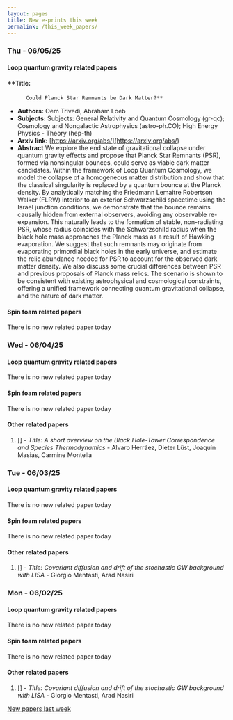 ```yaml
---
layout: pages
title: New e-prints this week
permalink: /this_week_papers/
---
```




### Thu - 06/05/25

#### Loop quantum gravity related papers

#### **Title:
          Could Planck Star Remnants be Dark Matter?**
 - **Authors:** Oem Trivedi, Abraham Loeb
 - **Subjects:** Subjects:
General Relativity and Quantum Cosmology (gr-qc); Cosmology and Nongalactic Astrophysics (astro-ph.CO); High Energy Physics - Theory (hep-th)
 - **Arxiv link:** [https://arxiv.org/abs/](https://arxiv.org/abs/)
 - **Abstract**
 We explore the end state of gravitational collapse under quantum gravity effects and propose that Planck Star Remnants (PSR), formed via nonsingular bounces, could serve as viable dark matter candidates. Within the framework of Loop Quantum Cosmology, we model the collapse of a homogeneous matter distribution and show that the classical singularity is replaced by a quantum bounce at the Planck density. By analytically matching the Friedmann Lemaitre Robertson Walker (FLRW) interior to an exterior Schwarzschild spacetime using the Israel junction conditions, we demonstrate that the bounce remains causally hidden from external observers, avoiding any observable re-expansion. This naturally leads to the formation of stable, non-radiating PSR, whose radius coincides with the Schwarzschild radius when the black hole mass approaches the Planck mass as a result of Hawking evaporation. We suggest that such remnants may originate from evaporating primordial black holes in the early universe, and estimate the relic abundance needed for PSR to account for the observed dark matter density. We also discuss some crucial differences between PSR and previous proposals of Planck mass relics. The scenario is shown to be consistent with existing astrophysical and cosmological constraints, offering a unified framework connecting quantum gravitational collapse, and the nature of dark matter. 

#### Spin foam related papers

There is no new related paper today 

### Wed - 06/04/25

#### Loop quantum gravity related papers

There is no new related paper today 

#### Spin foam related papers

There is no new related paper today 



#### Other related papers

1. [[]](https://arxiv.org/abs/) - *Title:
          A short overview on the Black Hole-Tower Correspondence and Species Thermodynamics* - Alvaro Herráez, Dieter Lüst, Joaquin Masias, Carmine Montella



### Tue - 06/03/25

#### Loop quantum gravity related papers

There is no new related paper today 

#### Spin foam related papers

There is no new related paper today 



#### Other related papers

1. [[]](https://arxiv.org/abs/) - *Title:
          Covariant diffusion and drift of the stochastic GW background with LISA* - Giorgio Mentasti, Arad Nasiri



### Mon - 06/02/25

#### Loop quantum gravity related papers

There is no new related paper today 

#### Spin foam related papers

There is no new related paper today 



#### Other related papers

1. [[]](https://arxiv.org/abs/) - *Title:
          Covariant diffusion and drift of the stochastic GW background with LISA* - Giorgio Mentasti, Arad Nasiri






[New papers last week]({{site.url}}/archived/weekly/pre-prints/2025/06/02/archived_weekly_papers.html)